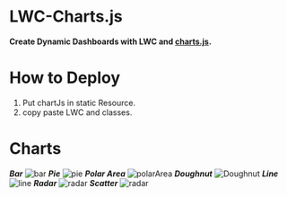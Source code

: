 # LWC-Charts.js

**Create Dynamic Dashboards with LWC and [charts.js](https://www.chartjs.org/).**

# How to Deploy
1. Put chartJs in static Resource.
2. copy paste LWC and classes.

# Charts
  ***Bar***
![bar](https://github.com/vimaltiwari2612/LWC-Charts.js/blob/main/screenshot/bar.png)
***Pie***
![pie](https://github.com/vimaltiwari2612/LWC-Charts.js/blob/main/screenshot/pie.png)
***Polar Area***
![polarArea](https://github.com/vimaltiwari2612/LWC-Charts.js/blob/main/screenshot/polar%20area.png)
***Doughnut***
![Doughnut](https://github.com/vimaltiwari2612/LWC-Charts.js/blob/main/screenshot/doughnut.png)
***Line***
![line](https://github.com/vimaltiwari2612/LWC-Charts.js/blob/main/screenshot/line.png)
***Radar***
![radar](https://github.com/vimaltiwari2612/LWC-Charts.js/blob/main/screenshot/radar.png)
***Scatter***
![radar](https://github.com/vimaltiwari2612/LWC-Charts.js/blob/main/screenshot/scatter.png)


